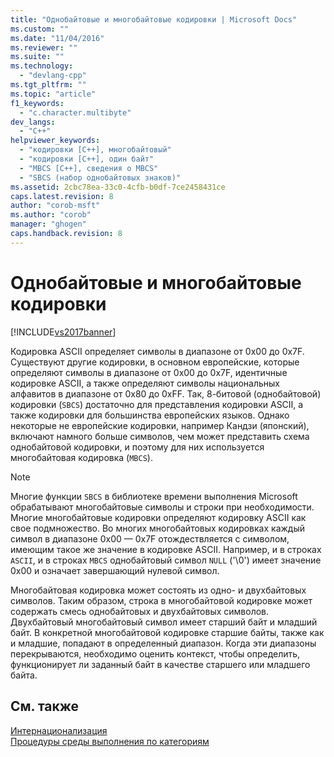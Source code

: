 ```yaml
---
title: "Однобайтовые и многобайтовые кодировки | Microsoft Docs"
ms.custom: ""
ms.date: "11/04/2016"
ms.reviewer: ""
ms.suite: ""
ms.technology: 
  - "devlang-cpp"
ms.tgt_pltfrm: ""
ms.topic: "article"
f1_keywords: 
  - "c.character.multibyte"
dev_langs: 
  - "C++"
helpviewer_keywords: 
  - "кодировки [C++], многобайтовый"
  - "кодировки [C++], один байт"
  - "MBCS [C++], сведения о MBCS"
  - "SBCS (набор однобайтовых знаков)"
ms.assetid: 2cbc78ea-33c0-4cfb-b0df-7ce2458431ce
caps.latest.revision: 8
author: "corob-msft"
ms.author: "corob"
manager: "ghogen"
caps.handback.revision: 8
---
```

# Однобайтовые и многобайтовые кодировки
[!INCLUDE[vs2017banner](../assembler/inline/includes/vs2017banner.md)]

Кодировка ASCII определяет символы в диапазоне от 0x00 до 0x7F.  Существуют другие кодировки, в основном европейские, которые определяют символы в диапазоне от 0x00 до 0x7F, идентичные кодировке ASCII, а также определяют символы национальных алфавитов в диапазоне от 0x80 до 0xFF.  Так, 8\-битовой \(однобайтовой\) кодировки \(`SBCS`\) достаточно для представления кодировки ASCII, а также кодировки для большинства европейских языков.  Однако некоторые не европейские кодировки, например Кандзи \(японский\), включают намного больше символов, чем может представить схема однобайтовой кодировки, и поэтому для них используется многобайтовая кодировка \(`MBCS`\).  
  
> [!NOTE]
>  Многие функции `SBCS` в библиотеке времени выполнения Microsoft обрабатывают многобайтовые символы и строки при необходимости.  Многие многобайтовые кодировки определяют кодировку ASCII как свое подмножество.  Во многих многобайтовых кодировках каждый символ в диапазоне 0x00 — 0x7F отождествляется с символом, имеющим такое же значение в кодировке ASCII.  Например, и в строках `ASCII`, и в строках `MBCS` однобайтовый символ `NULL` \('\\0'\) имеет значение 0x00 и означает завершающий нулевой символ.  
  
 Многобайтовая кодировка может состоять из одно\- и двухбайтовых символов.  Таким образом, строка в многобайтовой кодировке может содержать смесь однобайтовых и двухбайтовых символов.  Двухбайтовый многобайтовый символ имеет старший байт и младший байт.  В конкретной многобайтовой кодировке старшие байты, также как и младшие, попадают в определенный диапазон.  Когда эти диапазоны перекрываются, необходимо оценить контекст, чтобы определить, функционирует ли заданный байт в качестве старшего или младшего байта.  
  
## См. также  
 [Интернационализация](../c-runtime-library/internationalization.md)   
 [Процедуры среды выполнения по категориям](../c-runtime-library/run-time-routines-by-category.md)